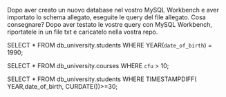 Dopo aver creato un nuovo database nel vostro MySQL Workbench e aver importato lo schema allegato, eseguite le query del file allegato.
Cosa consegnare?
Dopo aver testato le vostre query con MySQL Workbench, riportatele in un file txt e caricatelo nella vostra repo.

SELECT * FROM db_university.students
WHERE  YEAR(`date_of_birth`) = 1990;

SELECT * FROM db_university.courses
WHERE `cfu` > 10;

SELECT * FROM db_university.students
WHERE TIMESTAMPDIFF( YEAR,date_of_birth, CURDATE())>=30;
